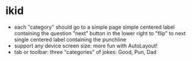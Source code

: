 # ikid
- each "category" should go to a simple page
simple centered label containing the question
"next" button in the lower right to "flip" to next
single centered label containing the punchline
- support any device screen size:
more fun with AutoLayout!
- tab or toolbar:
three "categories" of jokes:
Good,
Pun, 
Dad
